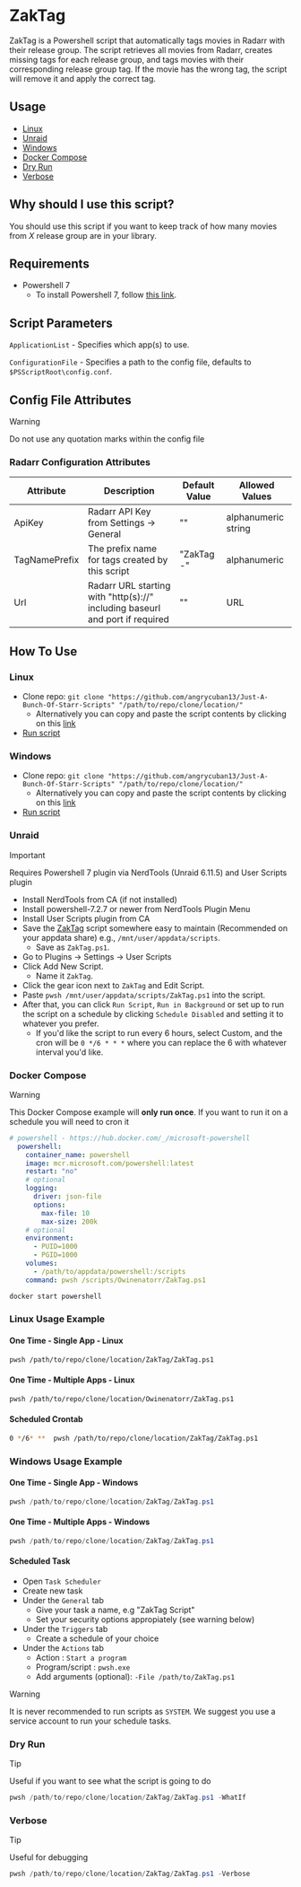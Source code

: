 # ZakTag

ZakTag is a Powershell script that automatically tags movies in Radarr with their release group. The script retrieves all movies from Radarr, creates missing tags for each release group, and tags movies with their corresponding release group tag. If the movie has the wrong tag, the script will remove it and apply the correct tag.

## Usage

* [Linux](#linux)
* [Unraid](#unraid)
* [Windows](#windows)
* [Docker Compose](#docker-compose)
* [Dry Run](#dry-run)
* [Verbose](#verbose)

## Why should I use this script?

You should use this script if you want to keep track of how many movies from *X* release group are in your library.

## Requirements

* Powershell 7
  * To install Powershell 7, follow [this link](https://learn.microsoft.com/en-us/powershell/scripting/install/installing-powershell?view=powershell-7.2).

## Script Parameters

`ApplicationList` - Specifies which app(s) to use.

`ConfigurationFile` - Specifies a path to the config file, defaults to `$PSScriptRoot\config.conf`.

## Config File Attributes

> [!WARNING]
> Do not use any quotation marks within the config file

### Radarr Configuration Attributes

| Attribute     | Description                                                                                               | Default Value | Allowed Values                      |
| -----------   | --------------------------------------------------------------------------------------------------------- | ------------- | ----------------------------------- |
| ApiKey        | Radarr API Key from Settings &rarr; General                                                                   | ""            | alphanumeric string                 |
| TagNamePrefix         | The prefix name for tags created by this script                                                                           | "ZakTag -"            | alphanumeric                         |
| Url         | Radarr URL starting with "http(s)://" including baseurl and  port if required                               | ""            | URL                                 |


## How To Use

### Linux

* Clone repo: `git clone "https://github.com/angrycuban13/Just-A-Bunch-Of-Starr-Scripts" "/path/to/repo/clone/location/"`
  * Alternatively you can copy and paste the script contents by clicking on this [link](https://raw.githubusercontent.com/angrycuban13/Just-A-Bunch-Of-Starr-Scripts/refs/heads/main/ZakTag/ZakTag.ps1)
* [Run script](#linux-usage-example)

### Windows

* Clone repo: `git clone "https://github.com/angrycuban13/Just-A-Bunch-Of-Starr-Scripts" "/path/to/repo/clone/location/"`
  * Alternatively you can copy and paste the script contents by clicking on this [link](https://raw.githubusercontent.com/angrycuban13/Just-A-Bunch-Of-Starr-Scripts/refs/heads/main/ZakTag/ZakTag.ps1)
* [Run script](#windows-usage-example)

### Unraid

> [!IMPORTANT]
> Requires Powershell 7 plugin via NerdTools (Unraid 6.11.5) and User Scripts plugin

* Install NerdTools from CA (if not installed)
* Install powershell-7.2.7 or newer from NerdTools Plugin Menu
* Install User Scripts plugin from CA
* Save the [ZakTag](https://raw.githubusercontent.com/angrycuban13/Just-A-Bunch-Of-Starr-Scripts/refs/heads/main/ZakTag/ZakTag.ps1) script somewhere easy to maintain (Recommended on your appdata share) e.g., `/mnt/user/appdata/scripts`.
  * Save as `ZakTag.ps1`.
* Go to Plugins &rarr; Settings &rarr; User Scripts
* Click Add New Script.
  * Name it `ZakTag`.
* Click the gear icon next to `ZakTag` and Edit Script.
* Paste `pwsh /mnt/user/appdata/scripts/ZakTag.ps1` into the script.
* After that, you can click `Run Script`, `Run in Background` or set up to run the script on a schedule by clicking `Schedule Disabled` and setting it to whatever you prefer.
  * If you'd like the script to run every 6 hours, select Custom, and the cron will be `0 */6 * * *` where you can replace the 6 with whatever interval you'd like.

### Docker Compose

> [!WARNING]
> This Docker Compose example will **only run once**. If you want to run it on a schedule you will need to cron it

```yml
# powershell - https://hub.docker.com/_/microsoft-powershell
  powershell:
    container_name: powershell
    image: mcr.microsoft.com/powershell:latest
    restart: "no"
    # optional
    logging:
      driver: json-file
      options:
        max-file: 10
        max-size: 200k
    # optional
    environment:
      - PUID=1000
      - PGID=1000
    volumes:
      - /path/to/appdata/powershell:/scripts
    command: pwsh /scripts/Owinenatorr/ZakTag.ps1
```

```bash
docker start powershell
```

### Linux Usage Example

#### One Time - Single App - Linux

```bash
pwsh /path/to/repo/clone/location/ZakTag/ZakTag.ps1
```

#### One Time - Multiple Apps - Linux

```bash
pwsh /path/to/repo/clone/location/Owinenatorr/ZakTag.ps1
```

#### Scheduled Crontab

```bash
0 */6* **  pwsh /path/to/repo/clone/location/ZakTag/ZakTag.ps1
```

### Windows Usage Example

#### One Time - Single App - Windows

```powershell
pwsh /path/to/repo/clone/location/ZakTag/ZakTag.ps1
```

#### One Time - Multiple Apps - Windows

```powershell
pwsh /path/to/repo/clone/location/ZakTag/ZakTag.ps1
```

#### Scheduled Task

* Open `Task Scheduler`
* Create new task
* Under the `General` tab
  * Give your task a name, e.g "ZakTag Script"
  * Set your security options appropiately (see warning below)
* Under the `Triggers` tab
  * Create a schedule of your choice
* Under the `Actions` tab
  * Action                  : `Start a program`
  * Program/script          : `pwsh.exe`
  * Add arguments (optional): `-File /path/to/ZakTag.ps1`

> [!WARNING]
> It is never recommended to run scripts as `SYSTEM`. We suggest you use a service account to run your schedule tasks.

### Dry Run

> [!TIP]
> Useful if you want to see what the script is going to do

```powershell
pwsh /path/to/repo/clone/location/ZakTag/ZakTag.ps1 -WhatIf
```

### Verbose

> [!TIP]
> Useful for debugging

```powershell
pwsh /path/to/repo/clone/location/ZakTag/ZakTag.ps1 -Verbose
```
